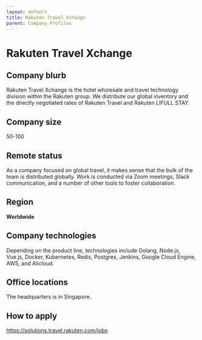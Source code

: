 ```yaml
---
layout: default
title: Rakuten Travel Xchange
parent: Company Profiles
---
```


# Rakuten Travel Xchange

## Company blurb

Rakuten Travel Xchange is the hotel wholesale and travel technology division within the Rakuten group. We distribute our global inventory and the directly negotiated rates of Rakuten Travel and Rakuten LIFULL STAY.

## Company size

50-100

## Remote status

As a company focused on global travel, it makes sense that the bulk of the team is distributed globally.  Work is conducted via Zoom meetings, Slack communication, and a number of other tools to foster collaboration. 

## Region

**Worldwide**

## Company technologies

Depending on the product line, technologies include Golang, Node.js, Vue.js, Docker, Kubernetes, Redis, Postgres, Jenkins, Google Cloud Engine, AWS, and Alicloud.

## Office locations

The headquarters is in Singapore.

## How to apply

https://solutions.travel.rakuten.com/jobs